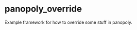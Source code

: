 panopoly_override
=================

Example framework for how to override some stuff in panopoly. 
